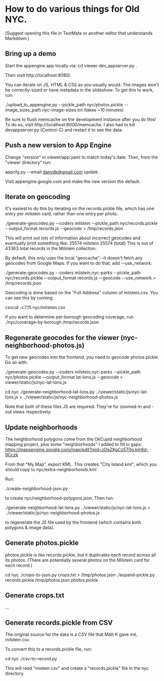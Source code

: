 # How to do various things for Old NYC.

(Suggest opening this file in TextMate or another editor that understands Markdown.)

## Bring up a demo
Start the appengine app locally via:
cd viewer
dev_appserver.py .

Then visit http://localhost:8080/

You can iterate on JS, HTML & CSS as you usually would.
The images won't be correctly-sized or have metadata in the slideshow. To get this to work, run:

./upload_to_appengine.py --pickle_path nyc/photos.pickle --image_sizes_path nyc-image-sizes.txt
(takes ~10 minutes)

Be sure to flush memcache on the development instance after you do this! To do
so, visit http://localhost:8000/memcache.
I also had to kill devappserver.py (Control-C) and restart it to see the data.


## Push a new version to App Engine

Change "version" in viewer/app.yaml to match today's date. Then, from the "viewer directory" run:

appcfg.py --email danvdk@gmail.com update .

Visit appengine.google.com and make the new version the default.

## Iterate on geocoding
It's easiest to do this by iterating on the records.pickle file, which has one
entry per milstein card, rather than one entry per photo.

./generate-geocodes.py --coders milstein --pickle_path nyc/records.pickle --output_format records.js --geocode > /tmp/records.json

This will print out lots of information about incorrect geocodes and eventually print something like:
25574 milstein
25574 (total)
This is out of 43363 total records in the Milstein collection.

By default, this only uses the local "geocache"--it doesn't fetch any geocodes
from Google Maps. If you want to do that, add --use_network:

./generate-geocodes.py --coders milstein,nyc-parks --pickle_path nyc/records.pickle --output_format records.js --geocode --use_network > /tmp/records.json

Geocoding is done based on the "Full Address" column of milstein.csv. You can see this by running:

csvcut -c7,15 nyc/milstein.csv

If you want to determine per-borough geocoding coverage, run
./nyc/coverage-by-borough /tmp/records.json


## Regenerate geocodes for the viewer (nyc-neighborhood-photos.js)
To get new geocodes into the frontend, you need to geocode photos.pickle. Do so
with:

./generate-geocodes.py --coders milstein,nyc-parks --pickle_path nyc/photos.pickle --output_format lat-lons.js --geocode > viewer/static/js/nyc-lat-lons.js

cd nyc
./generate-neighborhood-lat-lons.py ../viewer/static/js/nyc-lat-lons.js > ../viewer/static/js/nyc-neighborhood-photos.js

Note that _both_ of these files JS are required. They're for zoomed-in and -out views respectively.

## Update neighborhoods

The neighborhood polygons come from the OkCupid neighborhood mapping project, plus some "neighborhoods" I added to fill in gaps: https://mapsengine.google.com/map/edit?mid=zDeZKgCz5T0g.kjlr8d-9Cczk

From that "My Map", export KML. This creates "City Island.kml", which you should copy to nyc/extra-neighborhoods.kml

Run:

./create-neighborhood-json.py

to create nyc/neighborhood-polygons.json. Then run:

./generate-neighborhood-lat-lons.py ../viewer/static/js/nyc-lat-lons.js > ../viewer/static/js/nyc-neighborhood-photos.js

to regenerate the JS file used by the frontend (which contains both polygons & image data).

## Generate photos.pickle

photos.pickle is like records.pickle, but it duplicates each record across all its photos.
(There are potentially several photos on the Milstein card for each record.)

cd nyc
./crops-to-json.py crops.txt > /tmp/photos.json
./expand-pickle.py records.pickle /tmp/photos.json photos.pickle

## Generate crops.txt
...


## Generate records.pickle from CSV
The original source for the data is a CSV file that Matt K gave me, milstein.csv.

To convert this to a records.pickle file, run:

cd nyc
./csv-to-record.py

This will read "mistein.csv" and create a "records.pickle" file in the nyc directory.